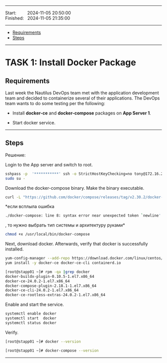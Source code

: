 
------------------------------

Start: &nbsp;&nbsp;&nbsp;&nbsp;&nbsp;&nbsp;&nbsp;&nbsp;2024-11-05 20:50:00  
Finished: &nbsp;&nbsp;2024-11-05 21:35:00

------------------------------

- [Requirements](#requirements)
- [Steps](#steps)

------------------------------

# TASK 1: Install Docker Package

## Requirements

Last week the Nautilus DevOps team met with the application development team and decided to containerize several of their applications. The DevOps team wants to do some testing per the following:

- Install **docker-ce** and **docker-compose** packages on **App Server 1**.

- Start docker service.

------------------------------

## Steps
Решение:

Login to the App server and switch to root.

```bash
sshpass -p  '***********' ssh -o StrictHostKeyChecking=no tony@172.16.238.10
sudo su -
```
Download the docker-compose binary. Make the binary executable. 

```bash
curl -L "https://github.com/docker/compose/releases/tag/v2.30.2/docker-compose-$(uname -s)-$(uname -m)" -o /usr/local/bin/docker-compose  
```
*если всплыла ошибка
````bash
./docker-compose: line 8: syntax error near unexpected token `newline' ./docker-compose: line 8: `<!DOCTYPE html>'
````
, то нужно выбрать тип системы и архитектуру руками*

```bash
chmod +x /usr/local/bin/docker-compose 
```

Next, download docker. Afterwards, verify that docker is successfully installed.

```bash
yum-config-manager --add-repo https://download.docker.com/linux/centos/docker-ce.repo  
yum install -y docker-ce docker-ce-cli containerd.io
```
```bash
[root@stapp01 ~]# rpm -qa |grep docker 
docker-buildx-plugin-0.10.5-1.el7.x86_64
docker-ce-24.0.2-1.el7.x86_64
docker-compose-plugin-2.18.1-1.el7.x86_64
docker-ce-cli-24.0.2-1.el7.x86_64
docker-ce-rootless-extras-24.0.2-1.el7.x86_64
```

Enable and start the service.

```bash
systemctl enable docker  
systemctl start  docker
systemctl status docker
```

Verify.

```bash
[root@stapp01 ~]# docker --version 

[root@stapp01 ~]# docker-compose --version
```


------------------------------
